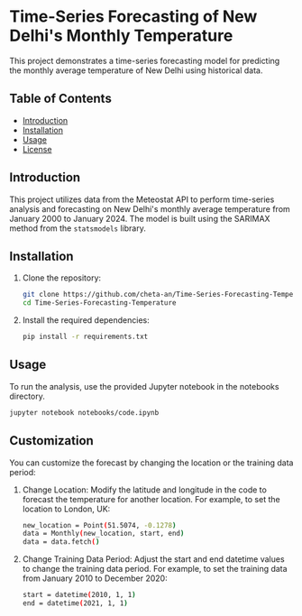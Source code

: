 # Time-Series Forecasting of New Delhi's Monthly Temperature

This project demonstrates a time-series forecasting model for predicting the monthly average temperature of New Delhi using historical data.

## Table of Contents
- [Introduction](#introduction)
- [Installation](#installation)
- [Usage](#usage)
- [License](#license)

## Introduction
This project utilizes data from the Meteostat API to perform time-series analysis and forecasting on New Delhi's monthly average temperature from January 2000 to January 2024. The model is built using the SARIMAX method from the `statsmodels` library.

## Installation
1. Clone the repository:
   ```bash
   git clone https://github.com/cheta-an/Time-Series-Forecasting-Temperature.git
   cd Time-Series-Forecasting-Temperature
   ```
2. Install the required dependencies:
   ```bash
   pip install -r requirements.txt
   ```
## Usage
To run the analysis, use the provided Jupyter notebook in the notebooks directory.
   ```bash
   jupyter notebook notebooks/code.ipynb
   ```
## Customization
You can customize the forecast by changing the location or the training data period:

1. Change Location:
   Modify the latitude and longitude in the code to forecast the temperature for another location. For example, to set the location to London, UK:
   ```bash
   new_location = Point(51.5074, -0.1278)
   data = Monthly(new_location, start, end) 
   data = data.fetch()
   ```

2. Change Training Data Period:
   Adjust the start and end datetime values to change the training data period. For example, to set the training data from January 2010 to December 2020:
   ```bash
   start = datetime(2010, 1, 1)
   end = datetime(2021, 1, 1)
   ```